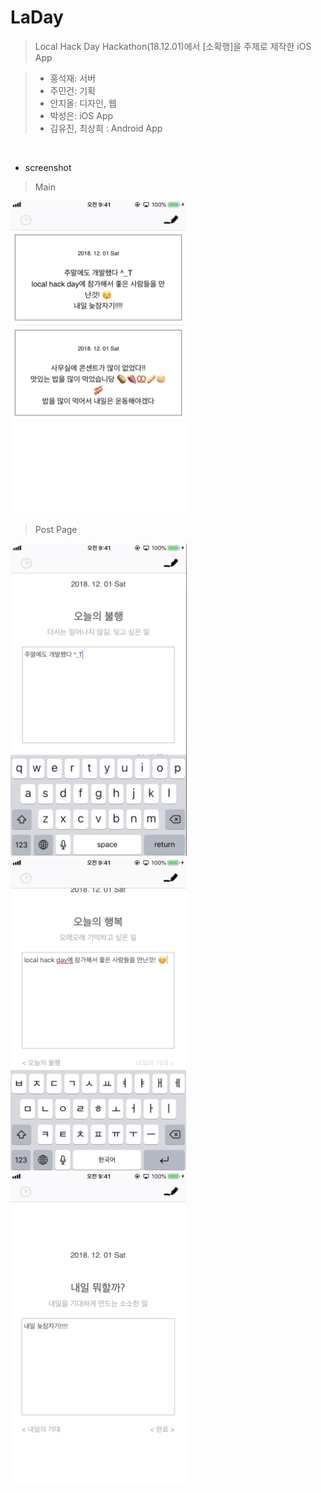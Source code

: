 # LaDay

> Local Hack Day Hackathon(18.12.01)에서 [소확행]을 주제로 제작한 iOS App

> - 홍석재: 서버
> - 주민건: 기획
> - 안지올: 디자인, 웹
> - 박성은: iOS App
> - 김유진, 최상희 : Android App

<br>

- screenshot
> Main
<img src = /screenshot/main.png height = 500>

> Post Page
<img src = /screenshot/post1.png height = 500>
<img src = /screenshot/post2.png height = 500>
<img src = /screenshot/post3.png height = 500>
